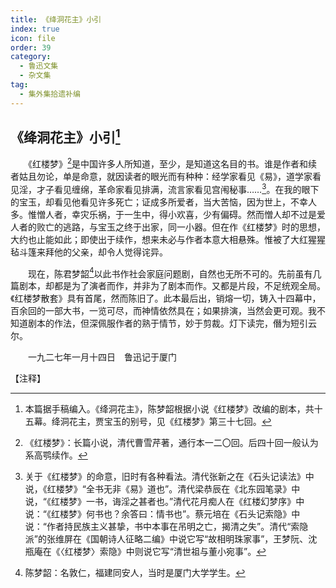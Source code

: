 ```yaml
---
title: 《绛洞花主》小引
index: true
icon: file
order: 39
category:
  - 鲁迅文集
  - 杂文集
tag:  
  - 集外集拾遗补编
---
```


## 《绛洞花主》小引[^①]

　　《红楼梦》[^②]是中国许多人所知道，至少，是知道这名目的书。谁是作者和续者姑且勿论，单是命意，就因读者的眼光而有种种：经学家看见《易》，道学家看见淫，才子看见缠绵，革命家看见排满，流言家看见宫闱秘事……[^③]。在我的眼下的宝玉，却看见他看见许多死亡；证成多所爱者，当大苦恼，因为世上，不幸人多。惟憎人者，幸灾乐祸，于一生中，得小欢喜，少有偏碍。然而憎人却不过是爱人者的败亡的逃路，与宝玉之终于出家，同一小器。但在作《红楼梦》时的思想，大约也止能如此；即使出于续作，想来未必与作者本意大相悬殊。惟被了大红猩猩毡斗篷来拜他的父亲，却令人觉得诧异。

　　现在，陈君梦韶[^④]以此书作社会家庭问题剧，自然也无所不可的。先前虽有几篇剧本，却都是为了演者而作，并非为了剧本而作。又都是片段，不足统观全局。《红楼梦散套》具有首尾，然而陈旧了。此本最后出，销熔一切，铸入十四幕中，百余回的一部大书，一览可尽，而神情依然具在；如果排演，当然会更可观。我不知道剧本的作法，但深佩服作者的熟于情节，妙于剪裁。灯下读完，僭为短引云尔。

　　一九二七年一月十四日　鲁迅记于厦门

【注释】

[^①]:本篇据手稿编入。《绛洞花主》，陈梦韶根据小说《红楼梦》改编的剧本，共十五幕。绛洞花主，贾宝玉的别号，见《红楼梦》第三十七回。

[^②]:《红楼梦》：长篇小说，清代曹雪芹著，通行本一二〇回。后四十回一般认为系高鹗续作。

[^③]:关于《红楼梦》的命意，旧时有各种看法。清代张新之在《石头记读法》中说，《红楼梦》“全书无非《易》道也”。清代梁恭辰在《北东园笔录》中说，“《红楼梦》一书，诲淫之甚者也。”清代花月痴人在《红楼幻梦序》中说：“《红楼梦》何书也？余答曰：情书也”。蔡元培在《石头记索隐》中说：“作者持民族主义甚挚，书中本事在吊明之亡，揭清之失”。清代“索隐派”的张维屏在《国朝诗人征略二编》中说它写“故相明珠家事”，王梦阮、沈瓶庵在《〈红楼梦〉索隐》中则说它写“清世祖与董小宛事”。

[^④]:陈梦韶：名敦仁，福建同安人，当时是厦门大学学生。

